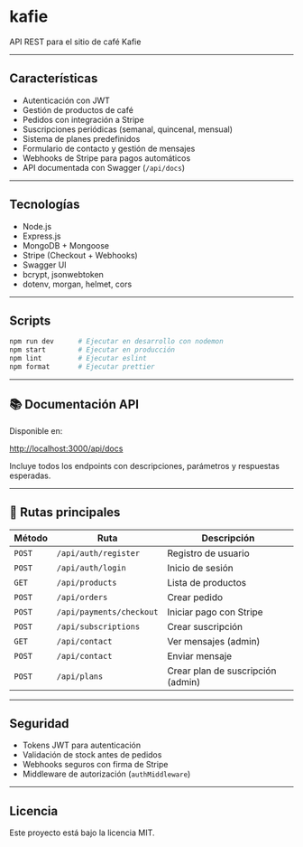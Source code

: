 # kafie

API REST para el sitio de café Kafie

---

## Características

- Autenticación con JWT
- Gestión de productos de café
- Pedidos con integración a Stripe
- Suscripciones periódicas (semanal, quincenal, mensual)
- Sistema de planes predefinidos
- Formulario de contacto y gestión de mensajes
- Webhooks de Stripe para pagos automáticos
- API documentada con Swagger (`/api/docs`)

---

## Tecnologías

- Node.js
- Express.js
- MongoDB + Mongoose
- Stripe (Checkout + Webhooks)
- Swagger UI
- bcrypt, jsonwebtoken
- dotenv, morgan, helmet, cors

---

## Scripts

```bash
npm run dev      # Ejecutar en desarrollo con nodemon
npm start        # Ejecutar en producción
npm lint         # Ejecutar eslint
npm format       # Ejecutar prettier
```

---

## 📚 Documentación API

Disponible en:

<http://localhost:3000/api/docs>

Incluye todos los endpoints con descripciones, parámetros y respuestas esperadas.

---

## 🔐 Rutas principales

| Método | Ruta                     | Descripción                       |
| ------ | ------------------------ | --------------------------------- |
| `POST` | `/api/auth/register`     | Registro de usuario               |
| `POST` | `/api/auth/login`        | Inicio de sesión                  |
| `GET`  | `/api/products`          | Lista de productos                |
| `POST` | `/api/orders`            | Crear pedido                      |
| `POST` | `/api/payments/checkout` | Iniciar pago con Stripe           |
| `POST` | `/api/subscriptions`     | Crear suscripción                 |
| `GET`  | `/api/contact`           | Ver mensajes (admin)              |
| `POST` | `/api/contact`           | Enviar mensaje                    |
| `POST` | `/api/plans`             | Crear plan de suscripción (admin) |

---

## Seguridad

- Tokens JWT para autenticación
- Validación de stock antes de pedidos
- Webhooks seguros con firma de Stripe
- Middleware de autorización (`authMiddleware`)

---

## Licencia

Este proyecto está bajo la licencia MIT.

